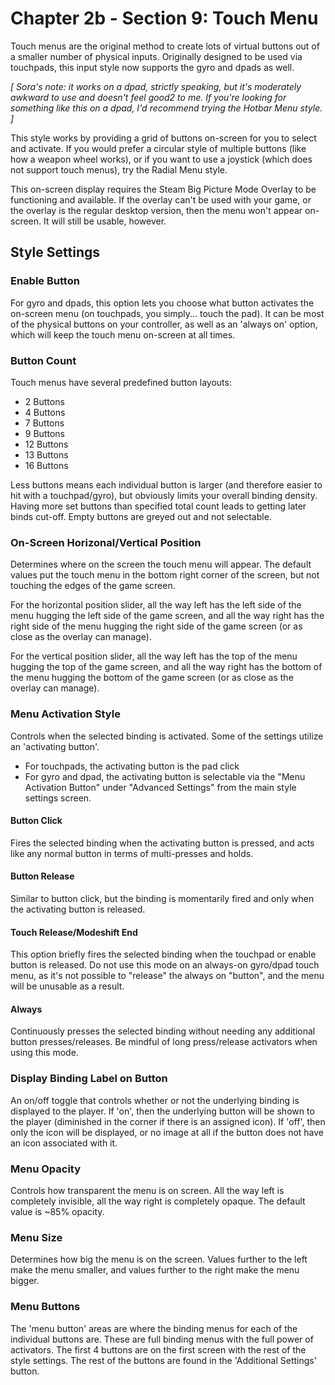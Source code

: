 # Chapter 2b - Section 9: Touch Menu

Touch menus are the original method to create lots of virtual buttons out of a smaller
number of physical inputs. Originally designed to be used via touchpads, this input style
now supports the gyro and dpads as well.

*[ Sora's note: it works on a dpad, strictly speaking, but it's moderately awkward to use
and doesn't feel good2 to me. If you're looking for something like this on a dpad, I'd
recommend trying the Hotbar Menu style. ]*

This style works by providing a grid of buttons on-screen for you to select and activate.
If you would prefer a circular style of multiple buttons (like how a weapon wheel works),
or if you want to use a joystick (which does not support touch menus), try the Radial Menu
style.

This on-screen display requires the Steam Big Picture Mode Overlay to be functioning and
available. If the overlay can't be used with your game, or the overlay is the regular
desktop version, then the menu won't appear on-screen. It will still be usable, however.

## Style Settings

### Enable Button

For gyro and dpads, this option lets you choose what button activates the on-screen menu
(on touchpads, you simply... touch the pad). It can be most of the physical buttons on your
controller, as well as an 'always on' option, which will keep the touch menu on-screen at
all times.

### Button Count

Touch menus have several predefined button layouts:
- 2 Buttons
- 4 Buttons
- 7 Buttons
- 9 Buttons
- 12 Buttons
- 13 Buttons
- 16 Buttons

Less buttons means each individual button is larger (and therefore easier to hit with a
touchpad/gyro), but obviously limits your overall binding density. Having more set buttons
than specified total count leads to getting later binds cut-off. Empty buttons are greyed
out and not selectable.

### On-Screen Horizonal/Vertical Position

Determines where on the screen the touch menu will appear. The default values put the touch
menu in the bottom right corner of the screen, but not touching the edges of the game screen.

For the horizontal position slider, all the way left has the left side of the menu hugging
the left side of the game screen, and all the way right has the right side of the menu hugging
the right side of the game screen (or as close as the overlay can manage).

For the vertical position slider, all the way left has the top of the menu hugging the top of
the game screen, and all the way right has the bottom of the menu hugging the bottom of the game
screen (or as close as the overlay can manage).

### Menu Activation Style

Controls when the selected binding is activated. Some of the settings utilize an 'activating button'.

- For touchpads, the activating button is the pad click
- For gyro and dpad, the activating button is selectable via the "Menu Activation Button" under
  "Advanced Settings" from the main style settings screen.

#### Button Click

Fires the selected binding when the activating button is pressed, and acts like any normal
button in terms of multi-presses and holds.

#### Button Release

Similar to button click, but the binding is momentarily fired and only when the activating
button is released.

#### Touch Release/Modeshift End

This option briefly fires the selected binding when the touchpad or enable button is released.
Do not use this mode on an always-on gyro/dpad touch menu, as it's not possible to "release"
the always on "button", and the menu will be unusable as a result.

#### Always

Continuously presses the selected binding without needing any additional button presses/releases.
Be mindful of long press/release activators when using this mode.

### Display Binding Label on Button

An on/off toggle that controls whether or not the underlying binding is displayed to the player.
If 'on', then the underlying button will be shown to the player (diminished in the corner if there
is an assigned icon). If 'off', then only the icon will be displayed, or no image at all if the button
does not have an icon associated with it.

### Menu Opacity

Controls how transparent the menu is on screen. All the way left is completely invisible, all the way
right is completely opaque. The default value is ~85% opacity.

### Menu Size

Determines how big the menu is on the screen. Values further to the left make the menu smaller, and
values further to the right make the menu bigger.

### Menu Buttons

The 'menu button' areas are where the binding menus for each of the individual buttons are. These are
full binding menus with the full power of activators. The first 4 buttons are on the first screen with
the rest of the style settings. The rest of the buttons are found in the 'Additional Settings' button.
